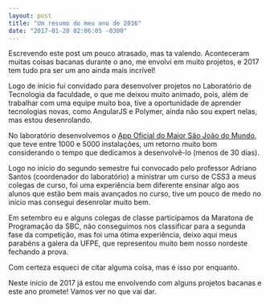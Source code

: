 ```yaml
---
layout: post
title: "Um resumo do meu ano de 2016"
date: "2017-01-20 02:06:05 -0300"
---
```



Escrevendo este post um pouco atrasado, mas ta valendo. Aconteceram muitas coisas bacanas durante o ano, me envolvi em muito projetos, e 2017 tem tudo pra ser um ano ainda mais incrível!

Logo de início fui convidado para desenvolver projetos no Laboratório de Tecnologia da faculdade, o que me deixou muito animado, pois, além de trabalhar com uma equipe muito boa, tive a oportunidade de aprender tecnologias novas, como AngularJS e Polymer, ainda não sou expert nelas, mas estou desenrolando.

No laboratório desenvolvemos o [App Oficial do Maior São João do Mundo][MSJM], que teve entre 1000 e 5000 instalações, um retorno muito bom considerando o tempo que dedicamos a desenvolvê-lo (menos de 30 dias).

Logo no início do segundo semestre fui convocado pelo professor Adriano Santos (coordenador do laboratório) a ministrar um curso de CSS3 a meus colegas de curso, foi uma experiência bem diferente ensinar algo aos alunos que estão bem mais avançados no curso, tive um pouco de medo no início mas consegui desenrolar muito bem.

Em setembro eu e alguns colegas de classe participamos da Maratona de Programação da SBC, não conseguimos nos classificar para a segunda fase da competição, mas foi uma ótima experiência, deixo aqui meus parabéns a galera da UFPE, que representou muito bem nosso nordeste fechando a prova.

Com certeza esqueci de citar alguma coisa, mas é isso por enquanto.

Neste início de 2017 já estou me envolvendo com alguns projetos bacanas e este ano promete! Vamos ver no que vai dar.

[MSJM]: https://play.google.com/store/apps/details?id=br.cesed.lti.msjm&hl=pt
